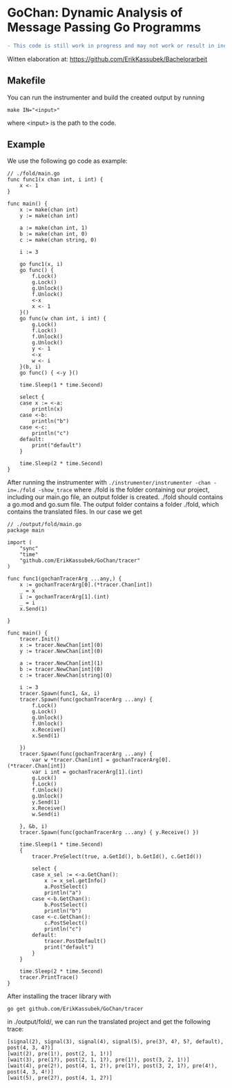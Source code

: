 # GoChan: Dynamic Analysis of Message Passing Go Programms

```diff 
- This code is still work in progress and may not work or result in incorrect behavior!
```

Witten elaboration at: https://github.com/ErikKassubek/Bachelorarbeit

## Makefile 
You can run the instrumenter and build the created output by running
```
make IN="<input>"
```
where \<input> is the path to the code.

## Example
We use the following go code as example:
```
// ./fold/main.go
func func1(x chan int, i int) {
	x <- 1
}

func main() {
	x := make(chan int)
	y := make(chan int)

	a := make(chan int, 1)
	b := make(chan int, 0)
	c := make(chan string, 0)

	i := 3

	go func1(x, i)
	go func() {
		f.Lock()
		g.Lock()
		g.Unlock()
		f.Unlock()
		<-x
		x <- 1
	}()
	go func(w chan int, i int) {
		g.Lock()
		f.Lock()
		f.Unlock()
		g.Unlock()
		y <- 1
		<-x
		w <- i
	}(b, i)
	go func() { <-y }()

	time.Sleep(1 * time.Second)

	select {
	case x := <-a:
		println(x)
	case <-b:
		println("b")
	case <-c:
		println("c")
	default:
		print("default")
	}

	time.Sleep(2 * time.Second)
}
```
After running the instrumenter with
```./instrumenter/instrumenter -chan -in=./fold -show_trace```
where ./fold is the folder containing our project, including our main.go file, an output folder is created.
./fold should contains a go.mod and go.sum file.
The output folder contains a folder ./fold, which contains the translated files.
In our case we get 
```
// ./output/fold/main.go
package main

import (
	"sync"
	"time"
	"github.com/ErikKassubek/GoChan/tracer"
)

func func1(gochanTracerArg ...any,) {
	x := gochanTracerArg[0].(*tracer.Chan[int])
	_ = x
	i := gochanTracerArg[1].(int)
	_ = i
	x.Send(1)

}

func main() {
	tracer.Init()
	x := tracer.NewChan[int](0)
	y := tracer.NewChan[int](0)

	a := tracer.NewChan[int](1)
	b := tracer.NewChan[int](0)
	c := tracer.NewChan[string](0)

	i := 3
	tracer.Spawn(func1, &x, i)
	tracer.Spawn(func(gochanTracerArg ...any) {
		f.Lock()
		g.Lock()
		g.Unlock()
		f.Unlock()
		x.Receive()
		x.Send(1)

	})
	tracer.Spawn(func(gochanTracerArg ...any) {
		var w *tracer.Chan[int] = gochanTracerArg[0].(*tracer.Chan[int])
		var i int = gochanTracerArg[1].(int)
		g.Lock()
		f.Lock()
		f.Unlock()
		g.Unlock()
		y.Send(1)
		x.Receive()
		w.Send(i)

	}, &b, i)
	tracer.Spawn(func(gochanTracerArg ...any) { y.Receive() })

	time.Sleep(1 * time.Second)
	{
		tracer.PreSelect(true, a.GetId(), b.GetId(), c.GetId())

		select {
		case x_sel := <-a.GetChan():
			x := x_sel.getInfo()
			a.PostSelect()
			println("a")
		case <-b.GetChan():
			b.PostSelect()
			println("b")
		case <-c.GetChan():
			c.PostSelect()
			println("c")
		default:
			tracer.PostDefault()
			print("default")
		}
	}

	time.Sleep(2 * time.Second)
	tracer.PrintTrace()
}

```
After installing the tracer library with 
``` 
go get github.com/ErikKassubek/GoChan/tracer
```
in ./output/fold/, we can run the translated project and get the following trace:
```
[signal(2), signal(3), signal(4), signal(5), pre(3?, 4?, 5?, default), post(4, 3, 4?)]
[wait(2), pre(1!), post(2, 1, 1!)]
[wait(3), pre(1?), post(2, 1, 1?), pre(1!), post(3, 2, 1!)]
[wait(4), pre(2!), post(4, 1, 2!), pre(1?), post(3, 2, 1?), pre(4!), post(4, 3, 4!)]
[wait(5), pre(2?), post(4, 1, 2?)]
```
